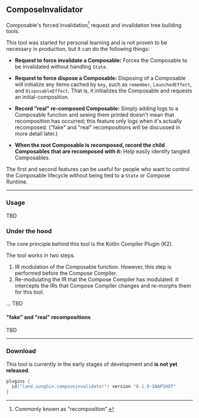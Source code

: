 ## ComposeInvalidator

Composable's forced invalidation[^1] request and invalidation tree building tools.

[^1]: Commonly known as "recomposition".

This tool was started for personal learning and is not proven to be necessary in production, but it can do the following things:

- **Request to force invalidate a Composable:** Forces the Composable to be invalidated without handling `State`.
- **Request to force dispose a Composable:** Disposing of a Composable will initialize any items cached by `key`, such as `remember`, `LaunchedEffect`, and `DisposableEffect`. That is, it initializes the Composable and requests an initial-composition.
- **Record "real" re-composed Composable:** Simply adding logs to a Composable function and seeing them printed doesn't mean that recomposition has occurred; this feature only logs when it's actually recomposed. ("fake" and "real" recompositions will be discussed in more detail later.)

- **When the root Composable is recomposed, record the child Composables that are recomposed with it:** Help easily identify tangled Composables.

The first and second features can be useful for people who want to control the Composable lifecycle without being tied to a `State` or Compose Runtime.

---

### Usage

TBD

### Under the hood

The core principle behind this tool is the Kotlin Compiler Plugin (K2).

The tool works in two steps.

1. IR modulation of the Composable function. However, this step is performed before the Compose Compiler.
2. Re-modulating the IR that the Compose Compiler has modulated. It intercepts the IRs that Compose Compiler changes and re-morphs them for this tool.

... TBD

#### "fake" and "real" recompositions

TBD

---

### Download

This tool is currently in the early stages of development and **is not yet released**.

```kotlin
plugins {
  id("land.sungbin.composeinvalidator") version "0.1.0-SNAPSHOT"
}
```